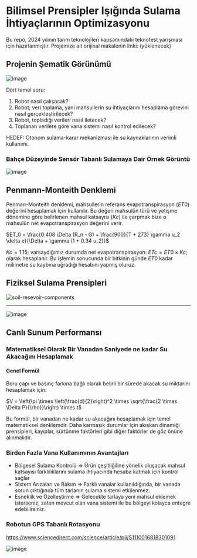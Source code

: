 # Bilimsel Prensipler Işığında Sulama İhtiyaçlarının  Optimizasyonu

Bu repo, 2024 yılının tarım teknolojileri kapsamındaki teknofest yarışması için hazırlanmıştır. Projemize ait orijinal makalenin linki: (yüklenecek)

## Projenin Şematik Görünümü

![image](https://github.com/user-attachments/assets/5f3f5590-15d8-42fd-ac73-4d6a9ab284f4)

Dört temel soru:
1. Robot nasıl çalışacak?
2. Robot; veri toplama, yani mahsullerin su ihtiyaçlarını hesaplama görevini nasıl gerçekleştirilecek?
3. Robot, topladığı verileri nasıl iletecek?
4. Toplanan verilere göre vana sistemi nasıl kontrol edilecek?

HEDEF: Otonom sulama-karar mekanizması ile su kaynaklarının verimli kullanımı.

### Bahçe Düzeyinde Sensör Tabanlı Sulamaya Dair Örnek Görüntü

![image](https://github.com/user-attachments/assets/511c4666-15f4-4ca5-8304-0c36dad35cdb)

## Penmann-Monteith Denklemi

Penman-Monteith denklemi, mahsullerin referans evapotranspirasyon ($ET0$) değerini hesaplamak için kullanılır. Bu değeri mahsulün türü ve yetişme dönemine göre belirlenen mahsul katsayısı ($Kc$) ile çarpmak bize o mahsulün net evapotranspirasyon değerini verir.

$ET_0 = \frac{0.408 \Delta (R_n - G) + \frac{900}{T + 273} \gamma u_2 \delta e}{\Delta + \gamma (1 + 0.34 u_2)}$

$Kc=1.15$; varsaydığımız durumda net evapotranspirasyon: $ETc= ET0 \times Kc$; olarak hesaplanır. Bu işlemin sonucunda bir bitkinin günde $ET0$ kadar milimetre su kaybına uğradığı hesabını yapmış oluruz.

## Fiziksel Sulama Prensipleri

![soil-resevoir-components](https://github.com/user-attachments/assets/1046fbe3-8906-4c77-b64b-e54c7e99bc06)

---

![image](https://github.com/user-attachments/assets/caaa74c6-3340-4470-b6b9-dc89bd3a7212)

## Canlı Sunum Performansı

### Matematiksel Olarak Bir Vanadan Saniyede ne kadar Su Akacağını Hesaplamak

#### Genel Formül
Boru çapı ve basınç farkına bağlı olarak belirli bir sürede akacak su miktarını hesaplamak için:

$V = \left(\pi \times \left(\frac{d}{2}\right)^2 \times \sqrt{\frac{2 \times \Delta P}{\rho}}\right) \times t$

Bu formül, bir vanadan ne kadar su akacağını hesaplamak için temel matematiksel denklemdir. Daha karmaşık durumlar için akışkan dinamiği prensipleri, kayıplar, sürtünme faktörleri gibi diğer faktörler de göz önüne alınmalıdır.

### Birden Fazla Vana Kullanımının Avantajları

* Bölgesel Sulama Kontrolü => Ürün çeşitliğiline yönelik oluşacak mahsul katsayısı farklılıklarını sulama ihtiyacında hesaba katmak için kontrol sağlar
* Sistem Arızaları ve Bakım => Farklı vanalar kullanıldığında, bir vanada sorun çıktığında tüm tarlanın sulama sistemi etkilenmez. 
* Esneklik ve Özelleştirme => Gelecekte tarlaya yeni mahsul eklemek isterseniz, zaten mevcut olan vana sistemi ile bu bölgeyi kolayca entegre edebilirsiniz.

### Robotun GPS Tabanlı Rotasyonu
https://www.sciencedirect.com/science/article/pii/S1110016818301091

![image](https://github.com/user-attachments/assets/a8cb7e29-1196-4ade-9949-20fb7c828fed)

